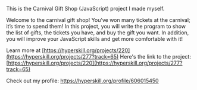 This is the Carnival Gift Shop (JavaScript) project I made myself.

Welcome to the carnival gift shop! You’ve won many tickets at the carnival; it’s time to spend them! In this project, you will write the program to show the list of gifts, the tickets you have, and buy the gift you want. In addition, you will improve your JavaScript skills and get more comfortable with it!



Learn more at [https://hyperskill.org/projects/220](https://hyperskill.org/projects/277?track=65)
Here's the link to the project: [https://hyperskill.org/projects/220](https://hyperskill.org/projects/277?track=65)

Check out my profile: https://hyperskill.org/profile/606015450
